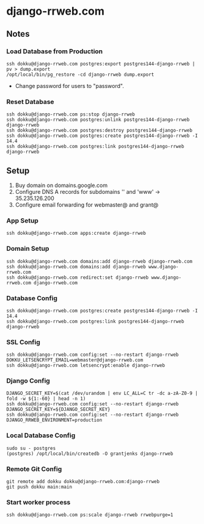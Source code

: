 # django-rrweb.com


## Notes


### Load Database from Production

```
ssh dokku@django-rrweb.com postgres:export postgres144-django-rrweb | pv > dump.export
/opt/local/bin/pg_restore -cd django-rrweb dump.export
```

- Change password for users to "password".


### Reset Database

```
ssh dokku@django-rrweb.com ps:stop django-rrweb
ssh dokku@django-rrweb.com postgres:unlink postgres144-django-rrweb django-rrweb
ssh dokku@django-rrweb.com postgres:destroy postgres144-django-rrweb
ssh dokku@django-rrweb.com postgres:create postgres144-django-rrweb -I 14.4
ssh dokku@django-rrweb.com postgres:link postgres144-django-rrweb django-rrweb
```


## Setup

1. Buy domain on domains.google.com
2. Configure DNS A records for subdomains '' and 'www' -> 35.235.126.200
3. Configure email forwarding for webmaster@ and grant@


### App Setup

```
ssh dokku@django-rrweb.com apps:create django-rrweb
```


### Domain Setup

```
ssh dokku@django-rrweb.com domains:add django-rrweb django-rrweb.com
ssh dokku@django-rrweb.com domains:add django-rrweb www.django-rrweb.com
ssh dokku@django-rrweb.com redirect:set django-rrweb www.django-rrweb.com django-rrweb.com
```


### Database Config

```
ssh dokku@django-rrweb.com postgres:create postgres144-django-rrweb -I 14.4
ssh dokku@django-rrweb.com postgres:link postgres144-django-rrweb django-rrweb
```


### SSL Config

```
ssh dokku@django-rrweb.com config:set --no-restart django-rrweb DOKKU_LETSENCRYPT_EMAIL=webmaster@django-rrweb.com
ssh dokku@django-rrweb.com letsencrypt:enable django-rrweb
```


### Django Config

```
DJANGO_SECRET_KEY=$(cat /dev/urandom | env LC_ALL=C tr -dc a-zA-Z0-9 | fold -w ${1:-60} | head -n 1)
ssh dokku@django-rrweb.com config:set --no-restart django-rrweb DJANGO_SECRET_KEY=${DJANGO_SECRET_KEY}
ssh dokku@django-rrweb.com config:set --no-restart django-rrweb DJANGO_RRWEB_ENVIRONMENT=production
```


### Local Database Config

```
sudo su - postgres
(postgres) /opt/local/bin/createdb -O grantjenks django-rrweb
```


### Remote Git Config

```
git remote add dokku dokku@django-rrweb.com:django-rrweb
git push dokku main:main
```


### Start worker process

```
ssh dokku@django-rrweb.com ps:scale django-rrweb rrwebpurge=1
```
